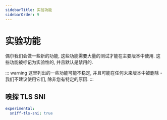 ```yaml
---
sidebarTitle: 实验功能
sidebarOrder: 9
---
```


# 实验功能

偶尔我们会做一些新的功能, 这些功能需要大量的测试才能在主要版本中使用. 这些功能被标记为实验性的, 并且默认是禁用的.

::: warning
这里列出的一些功能可能不稳定, 并且可能在任何未来版本中被删除 - 我们不建议使用它们, 除非您有特定的原因.
:::

## 嗅探 TLS SNI

```yaml
experimental:
  sniff-tls-sni: true
```
